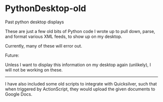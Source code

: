 PythonDesktop-old
=================

Past python desktop displays

These are just a few old bits of Python code I wrote up to pull down, parse, and format various XML feeds, to show up on my desktop.

Currently, many of these will error out.

Future:

Unless I want to display this information on my desktop again (unlikely), I will not be working on these.

----

I have also included some old scripts to integrate with Quicksilver, such that when triggered by ActionScript, they would upload the given documents to Google Docs.
